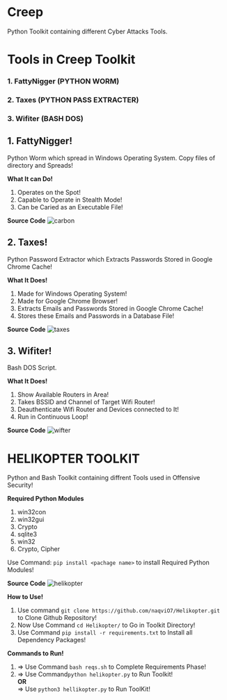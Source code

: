 # Creep
Python Toolkit containing different Cyber Attacks Tools.

# Tools in Creep Toolkit
### 1. FattyNigger (PYTHON WORM)
### 2. Taxes (PYTHON PASS EXTRACTER)         
### 3. Wifiter  (BASH DOS)     

## 1. FattyNigger!
Python Worm which spread in Windows Operating System. Copy files of directory and Spreads!

**What It can Do!**
1. Operates on the Spot!
2. Capable to Operate in Stealth Mode!
3. Can be Caried as an Executable File!

**Source Code**
![carbon](https://user-images.githubusercontent.com/79792270/145556690-c580b4b9-229a-4d12-b01d-c1205d908337.png)

## 2. Taxes!
Python Password Extractor which Extracts Passwords Stored in Google Chrome Cache!

**What It Does!**
1. Made for Windows Operating System!
2. Made for Google Chrome Browser!
3. Extracts Emails and Passwords Stored in Google Chrome Cache!
4. Stores these Emails and Passwords in a Database File!

**Source Code**
![taxes](https://user-images.githubusercontent.com/79792270/145558044-867042ee-6e56-47df-b296-340a0a3a9980.png)

## 3. Wifiter!
Bash DOS Script.

**What It Does!**
1. Show Available Routers in Area!
2. Takes BSSID and Channel of Target Wifi Router!
3. Deauthenticate Wifi Router and Devices connected to It!
4. Run in Continuous Loop!

**Source Code**
![wifter](https://user-images.githubusercontent.com/79792270/145558888-87c73a12-eaee-4324-ba57-1b11d107c71f.png)

##
# HELIKOPTER TOOLKIT
Python and Bash Toolkit containing diffrent Tools used in Offensive Security!

**Required Python Modules**
1. win32con
2. win32gui
3. Crypto
4. sqlite3
5. win32
6. Crypto, Cipher

Use Command: `pip install <pachage name>` to install Required Python Modules!

**Source Code**
![helikopter](https://user-images.githubusercontent.com/79792270/145559798-bf276e32-7be1-4578-839a-68f9467c44a1.png)

**How to Use!**
1. Use command `git clone https://github.com/naqviO7/Helikopter.git` to Clone Github Repository!
2. Now Use Command `cd Helikopter/` to Go in Toolkit Directory!
3. Use Command `pip install -r requirements.txt` to Install all Dependency Packages! 

**Commands to Run!**
1. => Use Command `bash reqs.sh` to Complete Requirements Phase!
2. => Use Command`python helikopter.py` to Run Toolkit! \
                    **OR** \
   => Use `python3 hellikopter.py` to Run ToolKit!
